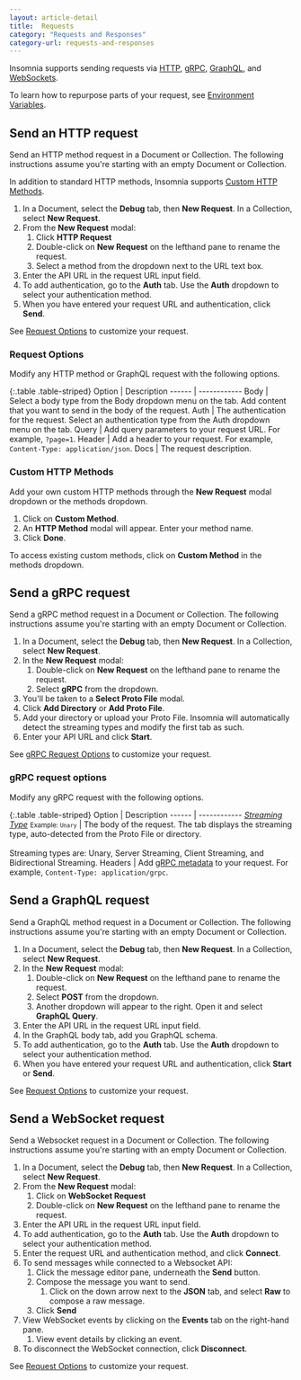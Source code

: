 ```yaml
---
layout: article-detail
title:  Requests
category: "Requests and Responses"
category-url: requests-and-responses
---
```


Insomnia supports sending requests via [HTTP](https://developer.mozilla.org/en-US/docs/Web/HTTP/Methods), [gRPC](https://grpc.io/docs), [GraphQL](https://graphql.org), and [WebSockets](https://websockets.spec.whatwg.org/).

To learn how to repurpose parts of your request, see
[Environment Variables](/insomnia/environment-variables).

## Send an HTTP request

Send an HTTP method request in a Document or Collection. The following instructions
assume you're starting with an empty Document or Collection.

In addition to standard HTTP methods, Insomnia supports [Custom HTTP Methods](#custom-http-methods).

1. In a Document, select the **Debug** tab, then **New Request**. In a Collection, select **New Request**.
1. From the **New Request** modal:
   1. Click **HTTP Request**
   1. Double-click on **New Request** on the lefthand pane to rename the request.
   1. Select a method from the dropdown next to the URL text box.
1. Enter the API URL in the request URL input field.
1. To add authentication, go to the **Auth** tab. Use the **Auth** dropdown to select your authentication method.
1. When you have entered your request URL and authentication, click **Send**.

See [Request Options](#request-options) to customize your request.

### Request Options

Modify any HTTP method or GraphQL request with the following options.

{:.table .table-striped}
Option | Description
------ | ------------
Body | Select a body type from the Body dropdown menu on the tab. Add content that you want to send in the body of the request.
Auth | The authentication for the request. Select an authentication type from the Auth dropdown menu on the tab.
Query | Add query parameters to your request URL. For example, `?page=1`.
Header | Add a header to your request. For example, `Content-Type: application/json`.
Docs | The request description.

### Custom HTTP Methods

Add your own custom HTTP methods through the **New Request** modal dropdown or the methods dropdown.

1. Click on **Custom Method**.
1. An **HTTP Method** modal will appear. Enter your method name.
1. Click **Done**.

To access existing custom methods, click on **Custom Method** in the methods dropdown.

## Send a gRPC request

Send a gRPC method request in a Document or Collection. The following instructions
assume you're starting with an empty Document or Collection.

1. In a Document, select the **Debug** tab, then **New Request**. In a Collection, select **New Request**.
1. In the **New Request** modal:
   1. Double-click on **New Request** on the lefthand pane to rename the request.
   1. Select **gRPC** from the dropdown.
1. You'll be taken to a **Select Proto File** modal.
1. Click **Add Directory** or **Add Proto File**.
1. Add your directory or upload your Proto File. Insomnia will automatically detect the streaming types and modify the first tab as such.
1. Enter your API URL and click **Start**.

See [gRPC Request Options](#grpc-request-options) to customize your request.

### gRPC request options

Modify any gRPC request with the following options.

{:.table .table-striped}
Option | Description
------ | ------------
[*Streaming Type*](https://grpc.io/docs/what-is-grpc/core-concepts/#rpc-life-cycle) <small>Example: `Unary`</small> | The body of the request. The tab displays the streaming type, auto-detected from the Proto File or directory.<br><br>Streaming types are: Unary, Server Streaming, Client Streaming, and Bidirectional Streaming.
Headers | Add [gRPC metadata](https://grpc.io/docs/what-is-grpc/core-concepts/#metadata) to your request. For example, `Content-Type: application/grpc`.

## Send a GraphQL request

Send a GraphQL method request in a Document or Collection. The following instructions
assume you're starting with an empty Document or Collection.

1. In a Document, select the **Debug** tab, then **New Request**. In a Collection, select **New Request**.
1. In the **New Request** modal:
   1. Double-click on **New Request** on the lefthand pane to rename the request.
   1. Select **POST** from the dropdown.
   1. Another dropdown will appear to the right. Open it and select **GraphQL Query**.
1. Enter the API URL in the request URL input field.
1. In the GraphQL body tab, add you GraphQL schema.
1. To add authentication, go to the **Auth** tab. Use the **Auth** dropdown to select your authentication method.
1. When you have entered your request URL and authentication, click **Start** or **Send**.

See [Request Options](#request-options) to customize your request.

## Send a WebSocket request
Send a Websocket request in a Document or Collection.  The following instructions assume you're starting with an empty Document or Collection.

1. In a Document, select the **Debug** tab, then **New Request**. In a Collection, select **New Request**.
1. From the **New Request** modal:
   1. Click on **WebSocket Request**
   1. Double-click on **New Request** on the lefthand pane to rename the request.
1. Enter the API URL in the request URL input field.
1. To add authentication, go to the **Auth** tab. Use the **Auth** dropdown to select your authentication method.
1. Enter the request URL and authentication method, and click **Connect**.
1. To send messages while connected to a Websocket API:
   1. Click the message editor pane, underneath the **Send** button.
   1. Compose the message you want to send.
      1. Click on the down arrow next to the **JSON** tab, and select **Raw** to compose a raw message.
   1. Click **Send**
1. View WebSocket events by clicking on the **Events** tab on the right-hand pane.
   1. View event details by clicking an event.
1. To disconnect the WebSocket connection, click **Disconnect**.

See [Request Options](#request-options) to customize your request.